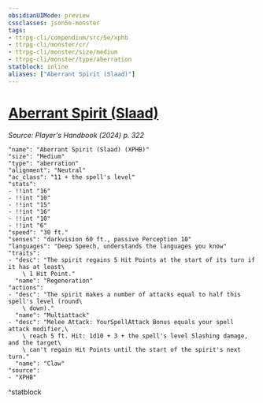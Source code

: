 ```yaml
---
obsidianUIMode: preview
cssclasses: json5e-monster
tags:
- ttrpg-cli/compendium/src/5e/xphb
- ttrpg-cli/monster/cr/
- ttrpg-cli/monster/size/medium
- ttrpg-cli/monster/type/aberration
statblock: inline
aliases: ["Aberrant Spirit (Slaad)"]
---
```

# [Aberrant Spirit (Slaad)](3-Compendium\bestiary\aberration/aberrant-spirit-slaad-xphb.md)
*Source: Player's Handbook (2024) p. 322*  

```statblock
"name": "Aberrant Spirit (Slaad) (XPHB)"
"size": "Medium"
"type": "aberration"
"alignment": "Neutral"
"ac_class": "11 + the spell's level"
"stats":
- !!int "16"
- !!int "10"
- !!int "15"
- !!int "16"
- !!int "10"
- !!int "6"
"speed": "30 ft."
"senses": "darkvision 60 ft., passive Perception 10"
"languages": "Deep Speech, understands the languages you know"
"traits":
- "desc": "The spirit regains 5 Hit Points at the start of its turn if it has at least\
    \ 1 Hit Point."
  "name": "Regeneration"
"actions":
- "desc": "The spirit makes a number of attacks equal to half this spell's level (round\
    \ down)."
  "name": "Multiattack"
- "desc": "Melee Attack: YourSpellAttack Bonus equals your spell attack modifier,\
    \ reach 5 ft. Hit: 1d10 + 3 + the spell's level Slashing damage, and the target\
    \ can't regain Hit Points until the start of the spirit's next turn."
  "name": "Claw"
"source":
- "XPHB"
```
^statblock